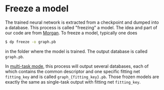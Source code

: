 # Freeze a model

The trained neural network is extracted from a checkpoint and dumped into a database. This process is called "freezing" a model. The idea and part of our code are from [Morgan](https://blog.metaflow.fr/tensorflow-how-to-freeze-a-model-and-serve-it-with-a-python-api-d4f3596b3adc). To freeze a model, typically one does
```bash
$ dp freeze -o graph.pb
```
in the folder where the model is trained. The output database is called `graph.pb`.

In [multi-task mode](../train/multi-task-training.md), this process will output several databases, each of which contains the common descriptor and 
one specific fitting net `fitting_key` and is called `graph_{fitting_key}.pb`. 
Those frozen models are exactly the same as single-task output with fitting net `fitting_key`.